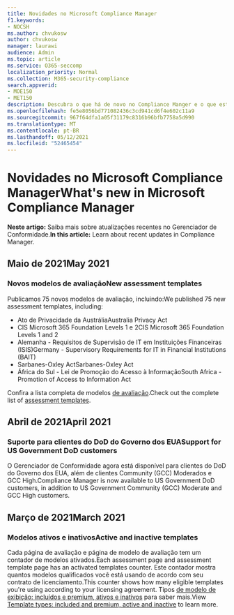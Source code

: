 ```yaml
---
title: Novidades no Microsoft Compliance Manager
f1.keywords:
- NOCSH
ms.author: chvukosw
author: chvukosw
manager: laurawi
audience: Admin
ms.topic: article
ms.service: O365-seccomp
localization_priority: Normal
ms.collection: M365-security-compliance
search.appverid:
- MOE150
- MET150
description: Descubra o que há de novo no Compliance Manger e o que está por vir. Leia sobre avaliações atualizadas, novos modelos de avaliação, novas ações e muito mais.
ms.openlocfilehash: fe5e8056bd771082436c3cd941cd6f4e602c11a9
ms.sourcegitcommit: 967f64dfa1a05f31179c8316b96bfb7758a5d990
ms.translationtype: MT
ms.contentlocale: pt-BR
ms.lasthandoff: 05/12/2021
ms.locfileid: "52465454"
---
```

# <a name="whats-new-in-microsoft-compliance-manager"></a><span data-ttu-id="3eb64-104">Novidades no Microsoft Compliance Manager</span><span class="sxs-lookup"><span data-stu-id="3eb64-104">What's new in Microsoft Compliance Manager</span></span>

<span data-ttu-id="3eb64-105">**Neste artigo:** Saiba mais sobre atualizações recentes no Gerenciador de Conformidade.</span><span class="sxs-lookup"><span data-stu-id="3eb64-105">**In this article:** Learn about recent updates in Compliance Manager.</span></span>

## <a name="may-2021"></a><span data-ttu-id="3eb64-106">Maio de 2021</span><span class="sxs-lookup"><span data-stu-id="3eb64-106">May 2021</span></span>

### <a name="new-assessment-templates"></a><span data-ttu-id="3eb64-107">Novos modelos de avaliação</span><span class="sxs-lookup"><span data-stu-id="3eb64-107">New assessment templates</span></span>

<span data-ttu-id="3eb64-108">Publicamos 75 novos modelos de avaliação, incluindo:</span><span class="sxs-lookup"><span data-stu-id="3eb64-108">We published 75 new assessment templates, including:</span></span>
- <span data-ttu-id="3eb64-109">Ato de Privacidade da Austrália</span><span class="sxs-lookup"><span data-stu-id="3eb64-109">Australia Privacy Act</span></span>
- <span data-ttu-id="3eb64-110">CIS Microsoft 365 Foundation Levels 1 e 2</span><span class="sxs-lookup"><span data-stu-id="3eb64-110">CIS Microsoft 365 Foundation Levels 1 and 2</span></span>
- <span data-ttu-id="3eb64-111">Alemanha - Requisitos de Supervisão de IT em Instituições Financeiras (ISIS)</span><span class="sxs-lookup"><span data-stu-id="3eb64-111">Germany - Supervisory Requirements for IT in Financial Institutions (BAIT)</span></span>
- <span data-ttu-id="3eb64-112">Sarbanes-Oxley Act</span><span class="sxs-lookup"><span data-stu-id="3eb64-112">Sarbanes-Oxley Act</span></span>
- <span data-ttu-id="3eb64-113">África do Sul - Lei de Promoção do Acesso à Informação</span><span class="sxs-lookup"><span data-stu-id="3eb64-113">South Africa - Promotion of Access to Information Act</span></span>

<span data-ttu-id="3eb64-114">Confira a lista completa de modelos [de avaliação](compliance-manager-templates-list.md).</span><span class="sxs-lookup"><span data-stu-id="3eb64-114">Check out the complete list of [assessment templates](compliance-manager-templates-list.md).</span></span>

## <a name="april-2021"></a><span data-ttu-id="3eb64-115">Abril de 2021</span><span class="sxs-lookup"><span data-stu-id="3eb64-115">April 2021</span></span>

### <a name="support-for-us-government-dod-customers"></a><span data-ttu-id="3eb64-116">Suporte para clientes do DoD do Governo dos EUA</span><span class="sxs-lookup"><span data-stu-id="3eb64-116">Support for US Government DoD customers</span></span>

<span data-ttu-id="3eb64-117">O Gerenciador de Conformidade agora está disponível para clientes do DoD do Governo dos EUA, além de clientes Community (GCC) Moderados e GCC High.</span><span class="sxs-lookup"><span data-stu-id="3eb64-117">Compliance Manager is now available to US Government DoD customers, in addition to US Government Community (GCC) Moderate and GCC High customers.</span></span>

## <a name="march-2021"></a><span data-ttu-id="3eb64-118">Março de 2021</span><span class="sxs-lookup"><span data-stu-id="3eb64-118">March 2021</span></span>

### <a name="active-and-inactive-templates"></a><span data-ttu-id="3eb64-119">Modelos ativos e inativos</span><span class="sxs-lookup"><span data-stu-id="3eb64-119">Active and inactive templates</span></span>

<span data-ttu-id="3eb64-120">Cada página de avaliação e página de modelo de avaliação tem um contador de modelos ativados.</span><span class="sxs-lookup"><span data-stu-id="3eb64-120">Each assessment page and assessment template page has an activated templates counter.</span></span> <span data-ttu-id="3eb64-121">Este contador mostra quantos modelos qualificados você está usando de acordo com seu contrato de licenciamento.</span><span class="sxs-lookup"><span data-stu-id="3eb64-121">This counter shows how many eligible templates you're using according to your licensing agreement.</span></span> <span data-ttu-id="3eb64-122">Tipos [de modelo de exibição: incluídos e premium, ativos e inativos](compliance-manager-templates.md#template-types-included-and-premium-active-and-inactive) para saber mais.</span><span class="sxs-lookup"><span data-stu-id="3eb64-122">View [Template types: included and premium, active and inactive](compliance-manager-templates.md#template-types-included-and-premium-active-and-inactive) to learn more.</span></span>